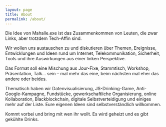 ```yaml
---
layout: page
title: About
permalink: /about/
---
```


Die Idee von Mahalle.exe ist das Zusammenkommen von Leuten, die zwar Links, aber trotzdem Tech-Affin sind.

Wir wollen uns austauschen zu und diskutieren über Themen, Ereignisse, Entwicklungen und Ideen rund um Internet, Telekommunikation, Sicherheit, Tools und ihre Auswirkungen aus einer linken Perspektive.

Das Format soll eine Mischung  aus Jour-Fixe, Stammtisch, Workshop, Präsentation, Talk… sein – mal mehr das eine, beim nächsten mal eher das andere oder beides.

Thematisch haben wir Datenvisualisierung, JS-Drinking-Game, Anti-Google-Kampagne, Fundstücke, gewerkschaftliche Organisierung, online Kollaboration, Blackblockchain, digitale Selbstverteidigung und einiges mehr auf der Liste. Eure eigenen Ideen sind selbstverständlich willkommen.

Kommt vorbei und bring mit wen ihr wollt. Es wird geheizt und es gibt gekühlte Drinks.
